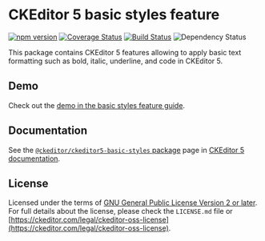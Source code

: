 CKEditor 5 basic styles feature
========================================

[![npm version](https://badge.fury.io/js/%40ckeditor%2Fckeditor5-basic-styles.svg)](https://www.npmjs.com/package/@ckeditor/ckeditor5-basic-styles)
[![Coverage Status](https://coveralls.io/repos/github/ckeditor/ckeditor5/badge.svg?branch=master)](https://coveralls.io/github/ckeditor/ckeditor5?branch=master)
[![Build Status](https://travis-ci.com/ckeditor/ckeditor5.svg?branch=master)](https://travis-ci.com/ckeditor/ckeditor5)
![Dependency Status](https://img.shields.io/librariesio/release/npm/ckeditor5)

This package contains CKEditor 5 features allowing to apply basic text formatting such as bold, italic, underline, and code in CKEditor 5.

## Demo

Check out the [demo in the basic styles feature guide](https://ckeditor.com/docs/ckeditor5/latest/features/basic-styles.html#demo).

## Documentation

See the [`@ckeditor/ckeditor5-basic-styles` package](https://ckeditor.com/docs/ckeditor5/latest/api/basic-styles.html) page in [CKEditor 5 documentation](https://ckeditor.com/docs/ckeditor5/latest/).

## License

Licensed under the terms of [GNU General Public License Version 2 or later](http://www.gnu.org/licenses/gpl.html). For full details about the license, please check the `LICENSE.md` file or [https://ckeditor.com/legal/ckeditor-oss-license](https://ckeditor.com/legal/ckeditor-oss-license).
